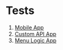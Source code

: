 # Tests

1. [Mobile App](https://github.com/Mad-Collective/frontend-test/blob/master/docs/TEST_1.md)
2. [Custom API App](https://github.com/Mad-Collective/frontend-test/blob/master/docs/TEST_2.md)
2. [Menu Logic App](https://github.com/Mad-Collective/frontend-test/blob/master/docs/TEST_3.md)
